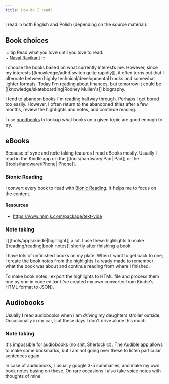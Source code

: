 ```yaml
---
title: How do I read?
---
```


I read in both English and Polish (depending on the source material).

## Book choices

::: tip
Read what you love until you love to read.  
~ [Naval Ravikant](https://twitter.com/naval/status/1002068699761659905)
:::

I choose the books based on what currently interests me. However, since my interests [[knowledge/adhd|switch quite rapidly]], it often turns out that I alternate between highly technical/developmental books and somewhat lighter formats. Today I'm reading about finances, but tomorrow it could be [[knowledge/skateboarding|Rodney Mullen's]] biography.

I tend to abandon books I'm reading halfway through. Perhaps I get bored too easily. However, I often return to the abandoned titles after a few months, review the highlights and notes, and continue reading.

I use [goodbooks](https://goodbooks.io) to lookup what books on a given topic are good enough to try.

## eBooks

Because of sync and note taking features I read eBooks mostly. Usually I read in the Kindle app on the [[tools/hardware/iPad|iPad]] or the [[tools/hardware/iPhone|iPhone]].

### Bionic Reading

I convert every book to read with [Bionic Reading](https://bionic-reading.com/). It helps me to focus on the content.

#### Resources

- https://www.npmjs.com/package/text-vide

### Note taking

I [[tools/apps/kindle|highlight]] a lot. I use these highlights to make [[reading/reading|book notes]] shortly after finishing a book.

I have lots of unfinished books on my plate. When I want to get back to one, I create the book notes from the highlights I already made to remember what the book was about and continue reading from where I finished.

To make book notes I export the highlights to HTML file and process them one by one in code editor (I've created my own converter from Kindle's HTML format to JSON).

## Audiobooks

Usually I read audiobooks when I am _driving_ my daughters stroller outside. Occasionally in my car, but these days I don't drive alone this much.

### Note taking

It's impossible for audiobooks (no shit, Sherlock 🤓). The Audible app allows to make some bookmarks, but I am not going over these to listen particular sentences again.

In case of audiobooks, I usually google 3-5 summaries, and make my own book notes basing on these. On rare occasions I also take voice notes with thoughts of mine.
